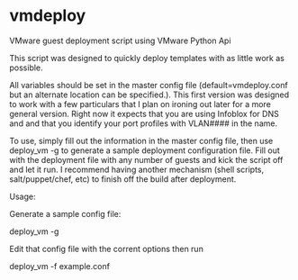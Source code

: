 vmdeploy
========

VMware guest deployment script using VMware Python Api

This script was designed to quickly deploy templates with as little work as possible. 

All variables should be set in the master config file (default=vmdeploy.conf but an alternate location can be specified.). This first version was designed to work with a few particulars that I plan on ironing out later for a more general version. Right now it expects that you are using Infoblox for DNS and and that you identify your port profiles with VLAN#### in the name.

To use, simply fill out the information in the master config file, then use deploy_vm -g to generate a sample deployment configuration file. Fill out with the deployment file with any number of guests and kick the script off and let it run. I recommend having another mechanism (shell scripts, salt/puppet/chef, etc) to finish off the build after deployment.

Usage:

Generate a sample config file:

deploy_vm -g

Edit that config file with the corrent options then run

deploy_vm -f example.conf






